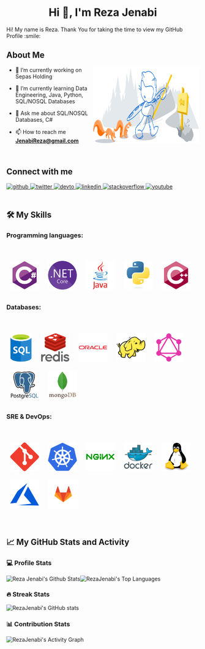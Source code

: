 <h1 align="center">Hi 👋, I'm Reza Jenabi</h1>
<p align='center'></p>



<div size='20px'> Hi! My name is Reza. Thank You for taking the time to view my GitHub Profile :smile: 
</div>

<h2> About Me </h2>

<dev style="display:block;">
<img width="55%" height="200px" align="right" style="display: block;" alt="Github" src="Images/git-header.svg" />

- 🔭 I’m currently working on  Sepas Holding
  
- 🌱 I’m currently learning Data Engineering, Java, Python, SQL/NOSQL Databases
  
- 💬 Ask me about SQL/NOSQL Databases, C#
  
- 📫 How to reach me **JenabiReza@gmail.com**
</dev>

&emsp; 


<div style="display:block">
 

## Connect with me  
<div>
<a href="https://github.com/RezaJenabi" target="_blank">
<img src=https://img.shields.io/badge/github-%2324292e.svg?&style=for-the-badge&logo=github&logoColor=white alt=github style="margin-bottom: 5px;" />
</a>
<a href="https://twitter.com/Reza_Jenabi" target="_blank">
<img src=https://img.shields.io/badge/twitter-%2300acee.svg?&style=for-the-badge&logo=twitter&logoColor=white alt=twitter style="margin-bottom: 5px;" />
</a>
<a href="https://dev.to/RezaJenabi" target="_blank">
<img src=https://img.shields.io/badge/dev.to-%2308090A.svg?&style=for-the-badge&logo=dev.to&logoColor=white alt=devto style="margin-bottom: 5px;" />
</a>
<a href="https://linkedin.com/in/RezaJenabi" target="_blank">
<img src=https://img.shields.io/badge/linkedin-%231E77B5.svg?&style=for-the-badge&logo=linkedin&logoColor=white alt=linkedin style="margin-bottom: 5px;" />
</a>
<a href="https://stackoverflow.com/users/RezaJenabi" target="_blank">
<img src=https://img.shields.io/badge/stackoverflow-%23F28032.svg?&style=for-the-badge&logo=stackoverflow&logoColor=white alt=stackoverflow style="margin-bottom: 5px;" />
</a>
<a href="https://www.youtube.com/user/RezaJenabi" target="_blank">
<img src=https://img.shields.io/badge/youtube-%23EE4831.svg?&style=for-the-badge&logo=youtube&logoColor=white alt=youtube style="margin-bottom: 5px;" />
</a>  
</div>  
  

<br/>  

## 🛠️ My Skills
### Programming languages:
&emsp;
<div>  
<a href="https://docs.microsoft.com/en-us/dotnet/csharp/" target="_blank"><img style="margin: 10px" src="Images/csharp-original.svg" alt="C#" height="75" /></a>  
<a href="https://dotnet.microsoft.com/download" target="_blank"><img style="margin: 10px" src="Images/dotnetcore.png" alt=".Net Core" height="75" /></a>  
<a href="https://www.java.com/" target="_blank"><img style="margin: 10px" src="Images/java-original-wordmark.svg" alt="Java" height="75" /></a>  
<a href="https://www.python.org/" target="_blank"><img style="margin: 10px" src="Images/python-original.svg" alt="Python" height="75" /></a>  
<a href="https://www.cplusplus.com/" target="_blank"><img style="margin: 10px" src="Images/cplusplus-original.svg" alt="C++" height="75" /></a>  
</div>


### Databases:
&emsp;
<div>  
<a href="~" target="_blank"><img style="margin: 10px" src="Images/microsoft-sql-server.png" alt="sql server" height="75" /></a>  
<a href="https://redis.io/" target="_blank"><img style="margin: 10px" src="Images/redis-original-wordmark.svg" alt="Redis" height="75" /></a>  
<a href="https://www.oracle.com/in/index.html" target="_blank"><img style="margin: 10px" src="Images/oracle-original.svg" alt="Oracle" height="75" /></a>  
<a href="https://hadoop.apache.org/" target="_blank"><img style="margin: 10px" src="Images/apache_hadoop-icon.svg" alt="Hadoop" height="75" /></a>  
<a href="https://graphql.org/" target="_blank"><img style="margin: 10px" src="Images/graphql.png" alt="GraphQL" height="75" /></a>  
<a href="https://www.postgresql.org/" target="_blank"><img style="margin: 10px" src="Images/postgresql-original-wordmark.svg" alt="PostgreSQL" height="75" /></a>  
<a href="https://www.mongodb.com/" target="_blank"><img style="margin: 10px" src="Images/mongodb-original-wordmark.svg" alt="MongoDB" height="75" /></a>  
</div>

### SRE & DevOps:
&emsp;
<div>  
<a href="https://github.com/" target="_blank"><img style="margin: 10px" src="Images/git-scm-icon.svg" alt="Git" height="75" /></a>  
<a href="https://kubernetes.io/" target="_blank"><img style="margin: 10px" src="Images/kubernetes-icon.svg" alt="Kubernetes" height="75" /></a>  
<a href="https://www.nginx.com/" target="_blank"><img style="margin: 10px" src="Images/nginx-original.svg" alt="Nginx" height="75" /></a>  
<a href="https://www.docker.com/" target="_blank"><img style="margin: 10px" src="Images/docker-original-wordmark.svg" alt="Docker" height="75" /></a>  
<a href="https://www.linux.org/" target="_blank"><img style="margin: 10px" src="Images/linux-original.svg" alt="Linux" height="75" /></a>  
<a href="https://azure.microsoft.com/en-in/" target="_blank"><img style="margin: 10px" src="Images/microsoft_azure-icon.svg" alt="Azure" height="75" /></a>  
<a href="https://about.gitlab.com/" target="_blank"><img style="margin: 10px" src="Images/gitlab.svg" alt="GitLab" height="75" /></a>  
</div>


&emsp;

## 📈 My GitHub Stats and Activity

### 💻 Profile Stats

<img alt="Reza Jenabi's Github Stats" src="https://github-readme-stats.vercel.app/api/?username=RezaJenabi&show_icons=true&include_all_commits=true&count_private=true&theme=react&hide_border=true&bg_color=1F222E&title_color=F85D7F&icon_color=F8D866" height="192px"/><img alt="RezaJenabi's Top Languages" src="https://github-readme-stats.vercel.app/api/top-langs/?username=RezaJenabi&langs_count=8&layout=compact&theme=react&hide_border=true&bg_color=1F222E&title_color=F85D7F&icon_color=F8D866" height="192px"/>




### 🔥 Streak Stats

![RezaJenabi's GitHub stats](https://github-readme-streak-stats.herokuapp.com/?user=RezaJenabi&theme=tokyonight)

### 📊 Contribution Stats

<img alt="RezaJenabi's Activity Graph" src="https://github-readme-activity-graph.cyclic.app/graph/?username=RezaJenabi&bg_color=1F222E&color=F8D866&line=F85D7F&point=FFFFFF&hide_border=true" />



